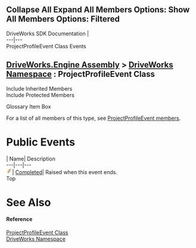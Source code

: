 Collapse All Expand All Members Options: Show All  Members Options: Filtered   
---  
DriveWorks SDK Documentation  |   
---|---  
ProjectProfileEvent Class Events   
  
[DriveWorks.Engine Assembly](topic2156.md) > [DriveWorks Namespace](topic2159.md) : ProjectProfileEvent Class  
---  
  
Include Inherited Members    
Include Protected Members    


Glossary Item Box

For a list of all members of this type, see [ProjectProfileEvent members](topic4682.md).

# Public Events

| Name| Description  
---|---|---  
![Public Event](dotnetimages/publicEvent.gif)| [Completed](topic4691.md)| Raised when this event ends.   
Top

# See Also

#### Reference

[ProjectProfileEvent Class](topic4681.md)   
[DriveWorks Namespace](topic2159.md)


